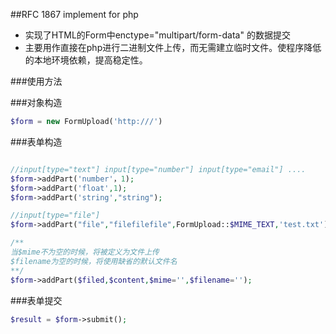 ##RFC 1867 implement for php

* 实现了HTML的Form中enctype="multipart/form-data" 的数据提交
* 主要用作直接在php进行二进制文件上传，而无需建立临时文件。使程序降低的本地环境依赖，提高稳定性。

###使用方法

###对象构造
```php
$form = new FormUpload('http:///')
```
###表单构造
```php

//input[type="text"] input[type="number"] input[type="email"] ....
$form->addPart('number'，1);
$form->addPart('float',1);
$form->addPart('string',"string");

//input[type="file"]
$form->addPart("file","filefilefile",FormUpload::$MIME_TEXT,'test.txt');

/**
当$mime不为空的时候，将被定义为文件上传
$filename为空的时候，将使用缺省的默认文件名
**/
$form->addPart($filed,$content,$mime='',$filename='');
```

###表单提交
```php
$result = $form->submit();
```


